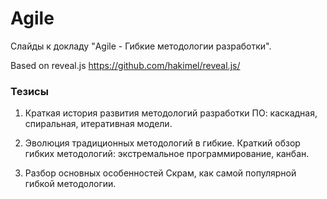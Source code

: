 # Agile

Слайды к докладу "Agile - Гибкие методологии разработки".

Based on reveal.js
https://github.com/hakimel/reveal.js/

### Тезисы

1. Краткая история развития методологий разработки ПО: каскадная, спиральная, итеративная модели.

2. Эволюция традиционных методологий в гибкие. Краткий обзор гибких методологий: экстремальное программирование, канбан.

3. Разбор основных особенностей Скрам, как самой популярной гибкой методологии.
